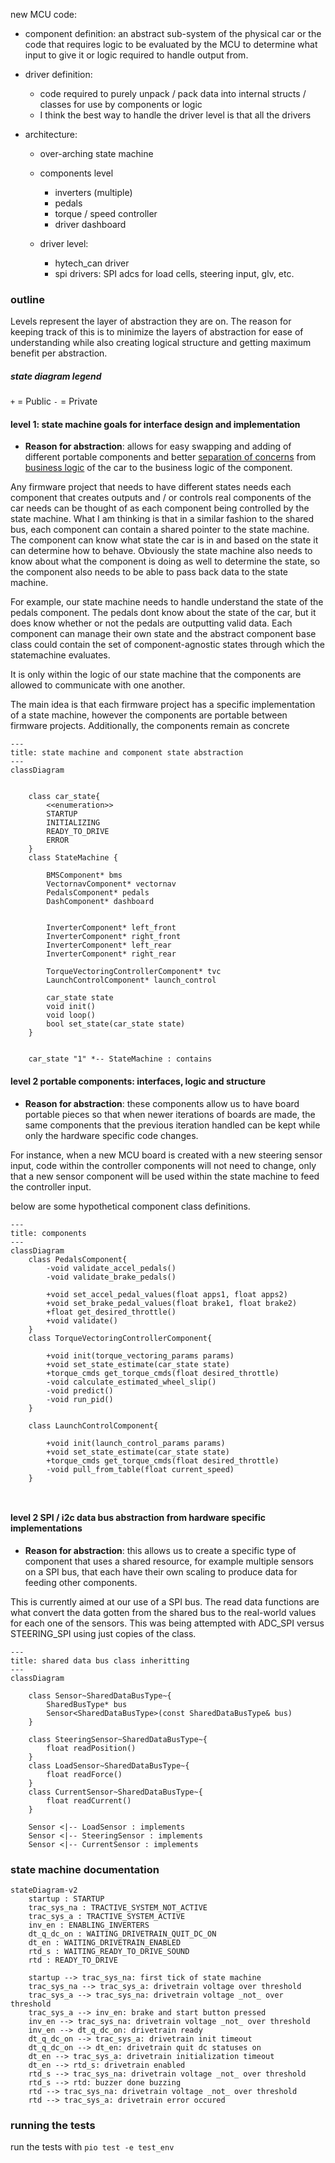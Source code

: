 new MCU code:
- component definition:
     an abstract sub-system of the physical car or the code that requires logic to be evaluated by the MCU to determine what input to give it or logic required to handle output from.
- driver definition:
    - code required to purely unpack / pack data into internal structs / classes for use by components or logic
    - I think the best way to handle the driver level is that all the drivers 

- architecture:

    - over-arching state machine
    - components level 
        - inverters (multiple)
        - pedals
        - torque / speed controller
        - driver dashboard
        
    - driver level:
        - hytech_can driver
        - spi drivers: SPI adcs for load cells, steering input, glv, etc.

### outline

Levels represent the layer of abstraction they are on. The reason for keeping track of this is to minimize the layers of abstraction for ease of understanding while also creating logical structure and getting maximum benefit per abstraction.

##### state diagram legend

`+`  = Public
`-`  = Private


#### level 1: state machine goals for interface design and implementation
- __Reason for abstraction__: allows for easy swapping and adding of different portable components and better [separation of concerns](https://en.wikipedia.org/wiki/Separation_of_concerns) from [business logic](https://www.techtarget.com/whatis/definition/business-logic) of the car to the business logic of the component.


Any firmware project that needs to have different states needs each component that creates outputs and / or controls real components of the car needs can be thought of as each component being controlled by the state machine. What I am thinking is that in a similar fashion to the shared bus, each component can contain a shared pointer to the state machine. The component can know what state the car is in and based on the state it can determine how to behave. Obviously the state machine also needs to know about what the component is doing as well to determine the state, so the component also needs to be able to pass back data to the state machine. 

For example, our state machine needs to handle understand the state of the pedals component. The pedals dont know about the state of the car, but it does know whether or not the pedals are outputting valid data. Each component can manage their own state and the abstract component base class could contain the set of component-agnostic states through which the statemachine evaluates.

It is only within the logic of our state machine that the components are allowed to communicate with one another. 

The main idea is that each firmware project has a specific implementation of a state machine, however the components are portable between firmware projects. Additionally, the components remain as concrete 




```mermaid
---
title: state machine and component state abstraction
---
classDiagram

    
    class car_state{
        <<enumeration>>
        STARTUP
        INITIALIZING 
        READY_TO_DRIVE
        ERROR
    }
    class StateMachine {
        
        BMSComponent* bms
        VectornavComponent* vectornav
        PedalsComponent* pedals
        DashComponent* dashboard


        InverterComponent* left_front
        InverterComponent* right_front
        InverterComponent* left_rear
        InverterComponent* right_rear

        TorqueVectoringControllerComponent* tvc
        LaunchControlComponent* launch_control

        car_state state
        void init()
        void loop()
        bool set_state(car_state state)
    }
    

    car_state "1" *-- StateMachine : contains

```



#### level 2 portable components: interfaces, logic and structure

- __Reason for abstraction__: these components allow us to have board portable pieces so that when newer iterations of boards are made, the same components that the previous iteration handled can be kept while only the hardware specific code changes. 

For instance, when a new MCU board is created with a new steering sensor input, code within the controller components will not need to change, only that a new sensor component will be used within the state machine to feed the controller input.

below are some hypothetical component class definitions.
```mermaid
---
title: components
---
classDiagram
    class PedalsComponent{
        -void validate_accel_pedals()
        -void validate_brake_pedals()

        +void set_accel_pedal_values(float apps1, float apps2)
        +void set_brake_pedal_values(float brake1, float brake2)
        +float get_desired_throttle()
        +void validate()
    } 
    class TorqueVectoringControllerComponent{
        
        +void init(torque_vectoring_params params)
        +void set_state_estimate(car_state state)
        +torque_cmds get_torque_cmds(float desired_throttle)
        -void calculate_estimated_wheel_slip()
        -void predict()
        -void run_pid()
    }
    
    class LaunchControlComponent{
        
        +void init(launch_control_params params)
        +void set_state_estimate(car_state state)
        +torque_cmds get_torque_cmds(float desired_throttle)
        -void pull_from_table(float current_speed)
    }
    
    
```

#### level 2 SPI / i2c data bus abstraction from hardware specific implementations

- __Reason for abstraction__: this allows us to create a specific type of component that uses a shared resource, for example multiple sensors on a SPI bus, that each have their own scaling to produce data for feeding other components.

This is currently aimed at our use of a SPI bus. The read data functions are what convert the data gotten from the shared bus to the real-world values for each one of the sensors. This was being attempted with ADC_SPI versus STEERING_SPI using just copies of the class. 

```mermaid
---
title: shared data bus class inheritting
---
classDiagram
    
    class Sensor~SharedDataBusType~{
        SharedBusType* bus
        Sensor<SharedDataBusType>(const SharedDataBusType& bus)
    }

    class SteeringSensor~SharedDataBusType~{
        float readPosition()
    }
    class LoadSensor~SharedDataBusType~{
        float readForce()
    }
    class CurrentSensor~SharedDataBusType~{
        float readCurrent()
    }

    Sensor <|-- LoadSensor : implements
    Sensor <|-- SteeringSensor : implements
    Sensor <|-- CurrentSensor : implements

```


### state machine documentation

```mermaid
stateDiagram-v2
    startup : STARTUP
    trac_sys_na : TRACTIVE_SYSTEM_NOT_ACTIVE
    trac_sys_a : TRACTIVE_SYSTEM_ACTIVE
    inv_en : ENABLING_INVERTERS
    dt_q_dc_on : WAITING_DRIVETRAIN_QUIT_DC_ON
    dt_en : WAITING_DRIVETRAIN_ENABLED
    rtd_s : WAITING_READY_TO_DRIVE_SOUND
    rtd : READY_TO_DRIVE

    startup --> trac_sys_na: first tick of state machine
    trac_sys_na --> trac_sys_a: drivetrain voltage over threshold 
    trac_sys_a --> trac_sys_na: drivetrain voltage _not_ over threshold
    trac_sys_a --> inv_en: brake and start button pressed
    inv_en --> trac_sys_na: drivetrain voltage _not_ over threshold
    inv_en --> dt_q_dc_on: drivetrain ready
    dt_q_dc_on --> trac_sys_a: drivetrain init timeout
    dt_q_dc_on --> dt_en: drivetrain quit dc statuses on
    dt_en --> trac_sys_a: drivetrain initialization timeout
    dt_en --> rtd_s: drivetrain enabled
    rtd_s --> trac_sys_na: drivetrain voltage _not_ over threshold
    rtd_s --> rtd: buzzer done buzzing
    rtd --> trac_sys_na: drivetrain voltage _not_ over threshold
    rtd --> trac_sys_a: drivetrain error occured
```
### running the tests

run the tests with `pio test -e test_env`
